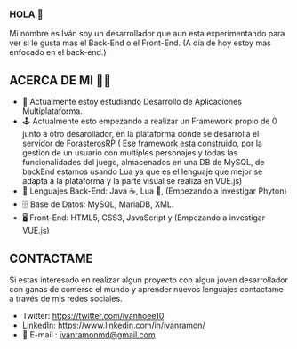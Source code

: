 ### HOLA 👋

Mi nombre es Iván soy un desarrollador que aun esta experimentando para ver si le gusta mas el Back-End o el Front-End. (A día de hoy estoy mas enfocado en el back-end.)


## ACERCA DE MI 🙋‍♂️

- 📖 Actualmente estoy estudiando Desarrollo de Aplicaciones Multiplataforma.
- 🕹️ Actualmente esto empezando a realizar un Framework propio de 0 junto a otro desarollador, en la plataforma donde se desarrolla el servidor de ForasterosRP ( Ese framework esta construido, por la gestion de un usuario con multiples personajes y todas las funcionalidades del juego, almacenados en una DB de MySQL, de backEnd estamos usando Lua ya que es el lenguaje que mejor se adapta a la plataforma y la parte visual se realiza en VUE.js)
- 👾 Lenguajes Back-End: Java ☕️, Lua 🔵, (Empezando a investigar Phyton)
- 🗄 Base de Datos: MySQL, MariaDB, XML.
- 🖥 Front-End: HTML5, CSS3, JavaScript y (Empezando a investigar VUE.js)

## CONTACTAME

Si estas interesado en realizar algun proyecto con algun joven desarrollador con ganas de comerse el mundo y aprender nuevos lenguajes contactame a través de mis redes sociales.

  - Twitter: https://twitter.com/ivanhoee10
  - LinkedIn: https://www.linkedin.com/in/ivanramon/
  - 📩 E-mail : ivanramonmd@gmail.com
